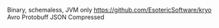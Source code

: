 Binary, schemaless, JVM only https://github.com/EsotericSoftware/kryo
Avro
Protobuff
JSON Compressed
